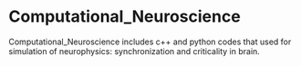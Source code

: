 # Computational_Neuroscience
Computational_Neuroscience includes c++ and python codes that used for simulation of neurophysics: synchronization and criticality in brain.
